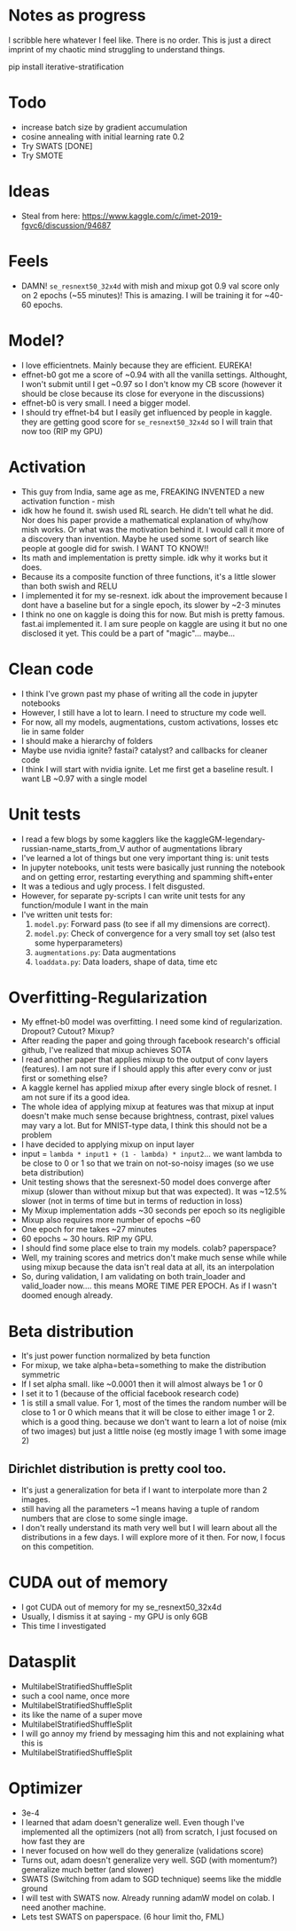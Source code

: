 # Notes as progress
I scribble here whatever I feel like. There is no order. This is just a direct imprint of my chaotic mind struggling to understand things.

pip install iterative-stratification

# Todo
- increase batch size by gradient accumulation
- cosine annealing with initial learning rate 0.2
- Try SWATS [DONE]
- Try SMOTE


# Ideas
- Steal from here: https://www.kaggle.com/c/imet-2019-fgvc6/discussion/94687



# Feels
- DAMN! `se_resnext50_32x4d` with mish and mixup got 0.9 val score only on 2 epochs (~55 minutes)! This is amazing. I will be training it for ~40-60 epochs.

# Model?
- I love efficientnets. Mainly because they are efficient. EUREKA!
- effnet-b0 got me a score of ~0.94 with all the vanilla settings. Althought, I won't submit until I get ~0.97 so I don't know my CB score (however it should be close because its close for everyone in the discussions)
- effnet-b0 is very small. I need a bigger model.
- I should try effnet-b4 but I easily get influenced by people in kaggle. they are getting good score for `se_resnext50_32x4d` so I will train that now too (RIP my GPU)


# Activation
- This guy from India, same age as me, FREAKING INVENTED a new activation function - mish
- idk how he found it. swish used RL search. He didn't tell what he did. Nor does his paper provide a mathematical explanation of why/how mish works. Or what was the motivation behind it. I would call it more of a discovery than invention. Maybe he used some sort of search like people at google did for swish. I WANT TO KNOW!!
- Its math and implementation is pretty simple. idk why it works but it does.
- Because its a composite function of three functions, it's a little slower than both swish and RELU
- I implemented it for my se-resnext. idk about the improvement because I dont have a baseline but for a single epoch, its slower by ~2-3 minutes
- I think no one on kaggle is doing this for now. But mish is pretty famous. fast.ai implemented it. I am sure people on kaggle are using it but no one disclosed it yet. This could be a part of "magic"... maybe...


# Clean code
- I think I've grown past my phase of writing all the code in jupyter notebooks
- However, I still have a lot to learn. I need to structure my code well.
- For now, all my models, augmentations, custom activations, losses etc lie in same folder
- I should make a hierarchy of folders
- Maybe use nvidia ignite? fastai? catalyst? and callbacks for cleaner code
- I think I will start with nvidia ignite. Let me first get a baseline result. I want LB ~0.97 with a single model

# Unit tests
- I read a few blogs by some kagglers like the kaggleGM-legendary-russian-name_starts_from_V author of augmentations library
- I've learned a lot of things but one very important thing is: unit tests
- In jupyter notebooks, unit tests were basically just running the notebook and on getting error, restarting everything and spamming shift+enter
- It was a tedious and ugly process. I felt disgusted.
- However, for separate py-scripts I can write unit tests for any function/module I want in the main
- I've written unit tests for:
    1. `model.py`: Forward pass (to see if all my dimensions are correct).
    2. `model.py`: Check of convergence for a very small toy set (also test some hyperparameters)
    3. `augmentations.py`: Data augmentations
    4. `loaddata.py`: Data loaders, shape of data, time etc


# Overfitting-Regularization
- My effnet-b0 model was overfitting. I need some kind of regularization. Dropout? Cutout? Mixup?
- After reading the paper and going through facebook research's official github, I've realized that mixup achieves SOTA
- I read another paper that applies mixup to the output of conv layers (features). I am not sure if I should apply this after every conv or just first or something else?
- A kaggle kernel has applied mixup after every single block of resnet. I am not sure if its a good idea.
- The whole idea of applying mixup at features was that mixup at input doesn't make much sense because brightness, contrast, pixel values may vary a lot. But for MNIST-type data, I think this should not be a problem
- I have decided to applying mixup on input layer
- input = `lambda * input1 + (1 - lambda) * input2`... we want lambda to be close to 0 or 1 so that we train on not-so-noisy images (so we use beta distribution)
- Unit testing shows that the seresnext-50 model does converge after mixup (slower than without mixup but that was expected). It was ~12.5% slower (not in terms of time but in terms of reduction in loss)
- My Mixup implementation adds ~30 seconds per epoch so its negligible
- Mixup also requires more number of epochs ~60
- One epoch for me takes ~27 minutes
- 60 epochs ~ 30 hours. RIP my GPU.
- I should find some place else to train my models. colab? paperspace?
- Well, my training scores and metrics don't make much sense while while using mixup because the data isn't real data at all, its an interpolation
- So, during validation, I am validating on both train_loader and valid_loader now.... this means MORE TIME PER EPOCH. As if I wasn't doomed enough already.

# Beta distribution
- It's just power function normalized by beta function
- For mixup, we take alpha=beta=something to make the distribution symmetric
- If I set alpha small. like ~0.0001 then it will almost always be 1 or 0
- I set it to 1 (because of the official facebook research code)
- 1 is still a small value. For 1, most of the times the random number will be close to 1 or 0 which means that it will be close to either image 1 or 2. which is a good thing. because we don't want to learn a lot of noise (mix of two images) but just a little noise (eg mostly image 1 with some image 2)
## Dirichlet distribution is pretty cool too.
- It's just a generalization for beta if I want to interpolate more than 2 images.
- still having all the parameters ~1 means having a tuple of random numbers that are close to some single image.
- I don't really understand its math very well but I will learn about all the distributions in a few days. I will explore more of it then. For now, I focus on this competition.


# CUDA out of memory
- I got CUDA out of memory for my se_resnext50_32x4d
- Usually, I dismiss it at saying - my GPU is only 6GB
- This time I investigated

# Datasplit
- MultilabelStratifiedShuffleSplit
- such a cool name, once more
- MultilabelStratifiedShuffleSplit
- its like the name of a super move
- MultilabelStratifiedShuffleSplit
- I will go annoy my friend by messaging him this and not explaining what this is
- MultilabelStratifiedShuffleSplit

# Optimizer
- 3e-4
- I learned that adam doesn't generalize well. Even though I've implemented all the optimizers (not all) from scratch, I just focused on how fast they are
- I never focused on how well do they generalize (validations score)
- Turns out, adam doesn't generalize very well. SGD (with momentum?) generalize much better (and slower)
- SWATS (Switching from adam to SGD technique) seems like the middle ground
- I will test with SWATS now. Already running adamW model on colab. I need another machine.
- Lets test SWATS on paperspace. (6 hour limit tho, FML)
